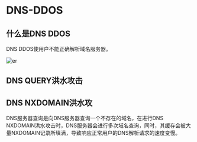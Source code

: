 # DNS-DDOS

## 什么是DNS DDOS
DNS DDOS使用户不能正确解析域名服务器。

![er](/imgs/web/ddos/dnsflood.jpg)

## DNS QUERY洪水攻击

## DNS NXDOMAIN洪水攻

DNS服务器查询是向DNS服务器查询一个不存在的域名，在进行DNS NXDOMAIN洪水攻击时，DNS服务器会进行多次域名查询，同时，其缓存会被大量NXDOMAIN记录所填满，导致响应正常用户的DNS解析请求的速度变慢。